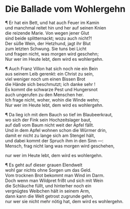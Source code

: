 # Die Ballade vom Wohlergehn

¶ Er hat ein Bett, und hat auch Feuer im Kamin  
und manchmal reitet hin und her auf seinen Knien  
die reizende Marie. Von wegen jener Glut  
sind beide splitternackt; wozu auch nicht?!  
Der süße Wein, der Hetzhund, jagt ihr Blut  
zum letzten Schwung. Sie tuns bei Licht  
und fragen nicht, was morgen wird geschehn;  
Nur wer im Heute lebt, dem wird es wohlergehn.

¶ Auch Franz Villon hat sich noch nie ein Bein  
aus seinem Leib gerenkt: ein Christ zu sein,  
viel weniger noch um einen Bissen Brot  
die Hände sich beschmutzt; ich danke sehr !  
Es kommt die schwarze Pest und Hungersnot  
auch ungerufen zu den Menschen her.  
Ich frage nicht, woher, wohin die Winde wehn;  
Nur wer im Heute lebt, dem wird es wohlergehn.

¶ Da lieg ich mit dem Bauch so tief im Blaubeerkraut,  
wo sich der Fink sein Hochzeitslager baut,  
auf daß vom Baum nicht weit der Apfel fällt.  
Und in dem Apfel wohnen schon die Würmer drin,  
damit er nicht zu lange sich am Stengel hält,  
und dabei kommt der Spruch ihm in den Sinn —:  
Mensch, frag nicht lang was morgen wird geschehen,

 nur wer im Heute lebt, dem wird es wohlergehn.

¶ Es geht auf dieser grauen Elendwelt  
wohl gar nichts ohne Sorgen um das Geld.  
Vom trocknen Brot bekommt man Wind im Darm.  
Doch wenn man Wildpret frißt und sich mit Wein  
die Schläuche füllt, und hinterher noch ein  
vergnügtes Weibchen hält in seinem Arm,  
dann kann die Welt getrost zugrunde gehn,  
nur wer sie nicht mehr nötig hat, dem wird es wohlergehn.

